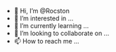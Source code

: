 - 👋 Hi, I’m @Rocston
- 👀 I’m interested in ...
- 🌱 I’m currently learning ...
- 💞️ I’m looking to collaborate on ...
- 📫 How to reach me ...

<!---
Rocston/Rocston is a ✨ special ✨ repository because its `README.md` (this file) appears on your GitHub profile.
You can click the Preview link to take a look at your changes.
--->
